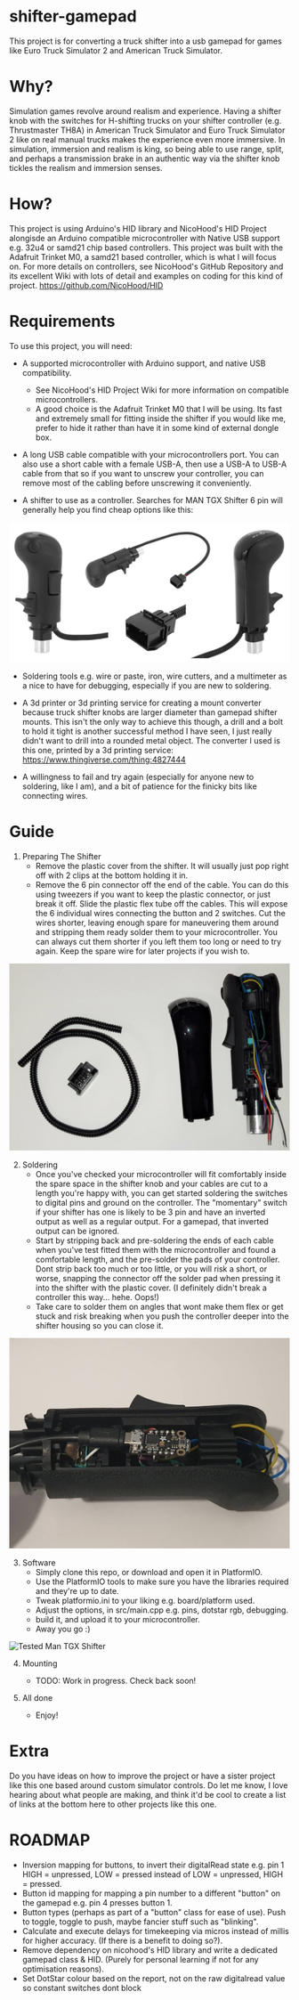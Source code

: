 # shifter-gamepad
 This project is for converting a truck shifter into a usb gamepad for games like Euro Truck Simulator 2 and American Truck Simulator.

# Why?
 Simulation games revolve around realism and experience. Having a shifter knob with the switches for H-shifting trucks on your shifter controller (e.g. Thrustmaster TH8A) in American Truck Simulator and Euro Truck Simulator 2 like on real manual trucks makes the experience even more immersive. In simulation, immersion and realism is king, so being able to use range, split, and perhaps a transmission brake in an authentic way via the shifter knob tickles the realism and immersion senses.

# How?
 This project is using Arduino's HID library and NicoHood's HID Project alongisde an Arduino compatible microcontroller with Native USB support e.g. 32u4 or samd21 chip based controllers. This project was built with the Adafruit Trinket M0, a samd21 based controller, which is what I will focus on. For more details on controllers, see NicoHood's GitHub Repository and its excellent Wiki with lots of detail and examples on coding for this kind of project. https://github.com/NicoHood/HID

# Requirements
To use this project, you will need:

- A supported microcontroller with Arduino support, and native USB compatibility. 
	- See NicoHood's HID Project Wiki for more information on compatible microcontrollers. 
	- A good choice is the Adafruit Trinket M0 that I will be using. Its fast and extremely small for fitting inside the shifter if you would like me, prefer to hide it rather than have it in some kind of external dongle box.

- A long USB cable compatible with your microcontrollers port. You can also use a short cable with a female USB-A, then use a USB-A to USB-A cable from that so if you want to unscrew your controller, you can remove most of the cabling before unscrewing it conveniently.

- A shifter to use as a controller. Searches for MAN TGX Shifter 6 pin will generally help you find cheap options like this: 

![Man TGX Shifter](/guide/example_shifter_man_tgx.jpg)

- Soldering tools e.g. wire or paste, iron, wire cutters, and a multimeter as a nice to have for debugging, especially if you are new to soldering.

- A 3d printer or 3d printing service for creating a mount converter because truck shifter knobs are larger diameter than gamepad shifter mounts. This isn't the only way to achieve this though, a drill and a bolt to hold it tight is another successful method I have seen, I just really didn't want to drill into a rounded metal object. The converter I used is this one, printed by a 3d printing service: https://www.thingiverse.com/thing:4827444

- A willingness to fail and try again (especially for anyone new to soldering, like I am), and a bit of patience for the finicky bits like connecting wires.

# Guide
1. Preparing The Shifter
	- Remove the plastic cover from the shifter. It will usually just pop right off with 2 clips at the bottom holding it in.
   	- Remove the 6 pin connector off the end of the cable. You can do this using tweezers if you want to keep the plastic connector, or just break it off. Slide the plastic flex tube off the cables. This will expose the 6 individual wires connecting the button and 2 switches. Cut the wires shorter, leaving enough spare for maneuvering them around and stripping them ready solder them to your microcontroller. You can always cut them shorter if you left them too long or need to try again. Keep the spare wire for later projects if you wish to.

![Prepared Man TGX Shifter](/guide/prepared_shifter_man_tgx.jpg)

2. Soldering
	- Once you've checked your microcontroller will fit comfortably inside the spare space in the shifter knob and your cables are cut to a length you're happy with, you can get started soldering the switches to digital pins and ground on the controller.  The "momentary" switch if your shifter has one is likely to be 3 pin and have an inverted output as well as a regular output. For a gamepad, that inverted output can be ignored.
	- Start by stripping back and pre-soldering the ends of each cable when you've test fitted them with the microcontroller and found a comfortable length, and the pre-solder the pads of your controller. Dont strip back too much or too little, or you will risk a short, or worse, snapping the connector off the solder pad when pressing it into the shifter with the plastic cover. (I definitely didn't break a controller this way... hehe. Oops!)
   	- Take care to solder them on angles that wont make them flex or get stuck and risk breaking when you push the controller deeper into the shifter housing so you can close it.

![Soldered Man TGX Shifter](/guide/soldered_shifter_man_tgx.jpg)

3. Software
	- Simply clone this repo, or download and open it in PlatformIO. 
	- Use the PlatformIO tools to make sure you have the libraries required and they're up to date.
	- Tweak platformio.ini to your liking e.g. board/platform used.
	- Adjust the options, in src/main.cpp e.g. pins, dotstar rgb, debugging.
	- build it, and upload it to your microcontroller.
	- Away you go :)

![Tested Man TGX Shifter](/guide/tested_shifter_man_tgx.gif)

4. Mounting
   - TODO: Work in progress. Check back soon!

5. All done
   - Enjoy!

# Extra
 Do you have ideas on how to improve the project or have a sister project like this one based around custom simulator controls. Do let me know, I love hearing about what people are making, and think it'd be cool to create a list of links at the bottom here to other projects like this one.


# ROADMAP
- Inversion mapping for buttons, to invert their digitalRead state e.g. pin 1 HIGH = unpressed, LOW = pressed instead of LOW = unpressed, HIGH = pressed.
- Button id mapping for mapping a pin number to a different "button" on the gamepad e.g. pin 4 presses button 1.
- Button types (perhaps as part of a "button" class for ease of use). Push to toggle, toggle to push, maybe fancier stuff such as "blinking".
- Calculate and execute delays for timekeeping via micros instead of millis for higher accuracy. (If there is a benefit to doing so?).
- Remove dependency on nicohood's HID library and write a dedicated gamepad class & HID. (Purely for personal learning if not for any optimisation reasons).
- Set DotStar colour based on the report, not on the raw digitalread value so constant switches dont block